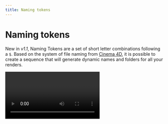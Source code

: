 ```yaml
---
title: Naming tokens
---
```


# Naming tokens

New in _v1.1_, Naming Tokens are a set of short letter combinations following a `$`. Based on the system of file naming from [Cinema 4D](https://greyscalegorilla.com/cinema-4d-tokens-never-name-a-render-again/), it is possible to create a sequence that will generate dynamic names and folders for all your renders.

<Video url="https://www.youtube.com/embed/LG5LXUXTNVQ" placeholder />


## Dynamic file names 

It is now possible to include the time, date and other useful info in the file name. These elements are replaced automatically in the file name, so while it looks a little weird, on *April 4, 2022 at 11:42am:*

`$comp-$YY_$MM_$DD-$HH_$mm`

Becomes ↓

`UltraGoodAnimation-22_04_17-11_42.mp4`

## Dynamic folder names 

One of the most powerful parts of the system is the dynamic creation of render folders. By adding slashes to the file name field, Anubis will create sub-folders starting at where you point the export folder picker.

A common use is to create dated, daily render folders as a method of organizing the exports for each of your projects. 

`$YY_$MM_$DD/$comp`

Becomes ↓

`/21_12_18/UltraGoodAnimation.mp4`

::: tip Relative path (Ae)
Don't forget about [relative render folders](workflow.html#relative-path-from-ae-project-after-effects-only) from After Effects. This means each project can have its own render folder, with dated sub folders. 
::: 

## Token insert

<Screenshot 
    url="/anubis/NamingTokensInsert.jpg" 
    alt="Anubis" 
    left
    outline round
    width="328px" />

Next to the **File Name** field there is a little `[v]` button. Inside of here are some of the more common tokens available. Click to add it to the end of the file name. These are not all of the supported tokens, just a few of the most commonly used.

<br />

## All available tokens
| Sequence | Description |
|:--|:--|
| $prj | Saved file name |
| $comp | Comp or timeline name (Ae and Pr) |
| $fps | Frames per second |
| $app | Host app (Ae, An, Pr, Ps) |
| $range | Frame range being rendered |
| $YY | 2 digit year (22) |
| $YYYY | 4 digit year (2022) |
| $M | Month number (4) |
| $MM | Month number padded (04) |
| $MMM | 3 letter month name (Jan) |
| $MMMM | Month name (January) |
| $D | Day number (4) |
| $DD | Day number padded (04) |
| $DDD | 3 letter day of the week (Mon) |
| $DDDD | Day of the week (Monday) |
| $h | (1-12) Hour number (3:07pm = 3) |
| $hh | (01-12) Hour number padded (3:07pm = 03) |
| $H | (0-23) Hour number (3:07pm = 15) |
| $HH | (00-23) Hour number padded  (3:07pm = 15) |
| $m | Minute number (3:07pm = 7) |
| $mm | Minute number padded (3:07pm = 07) |
| $s | Second number (3:07:09pm = 9) |
| $ss | Second number padded (3:07:09pm = 09) |
| $A | AM or PM |
| $a | am or pm |

## Why so many date variations?

The way dates are displayed depends a lot on your preference. The many options are to provide as much flexibility as possible.

```
$M    = 2
$MM   = 02
$MMM  = Feb
$MMMM = February
```

## Do you take requests

If you would like a additional token added to the system, [contact](/contact) us and we'll see what we can do.